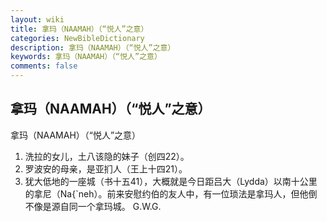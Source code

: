 ```yaml
---
layout: wiki
title: 拿玛（NAAMAH）（“悦人”之意）
categories: NewBibleDictionary
description: 拿玛（NAAMAH）（“悦人”之意）
keywords: 拿玛（NAAMAH）（“悦人”之意）
comments: false
---
```


## 拿玛（NAAMAH）（“悦人”之意）



拿玛（NAAMAH）（“悦人”之意）
1. 洗拉的女儿，土八该隐的妹子（创四22）。
2. 罗波安的母亲，是亚扪人（王上十四21）。
3. 犹大低地的一座城（书十五41），大概就是今日距吕大（Lydda）以南十公里的拿尼（Na{`neh）。前来安慰约伯的友人中，有一位琐法是拿玛人，但他倒不像是源自同一个拿玛城。
G.W.G.





